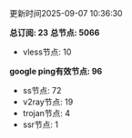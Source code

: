 更新时间2025-09-07 10:36:30

**总订阅: 23**
**总节点: 5066**
- vless节点: 10

**google ping有效节点: 96**
- ss节点: 72
- v2ray节点: 19
- trojan节点: 4
- ssr节点: 1
